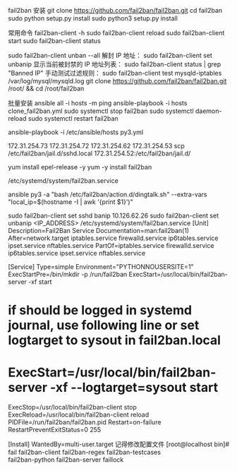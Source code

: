fail2ban 安装
git clone https://github.com/fail2ban/fail2ban.git
cd fail2ban
    sudo python setup.py install
sudo python3 setup.py install

常用命令
fail2ban-client -h
sudo fail2ban-client reload
sudo fail2ban-client start
sudo fail2ban-client status 

sudo fail2ban-client unban --all
解封 IP 地址：
sudo fail2ban-client set <jail-name> unbanip <ip-address>
显示当前被封禁的 IP 地址列表：
sudo fail2ban-client status <jail-name> | grep "Banned IP"
手动测试过滤规则：
sudo fail2ban-client test mysqld-iptables /var/log/mysql/mysqld.log
git clone https://github.com/fail2ban/fail2ban.git /root/ && cd /root/fail2ban

批量安装
ansible all -i hosts -m ping
ansible-playbook -i hosts clone_fail2ban.yml
sudo systemctl stop fail2ban
sudo systemctl daemon-reload
sudo systemctl restart fail2ban

ansible-playbook -i /etc/ansible/hosts py3.yml



172.31.254.73
172.31.254.72
172.31.254.62
172.31.254.53
scp /etc/fail2ban/jail.d/sshd.local 172.31.254.52:/etc/fail2ban/jail.d/

        

        
yum install epel-release -y
    yum -y install fail2ban


/etc/systemd/system/fail2ban.service

ansible py3 -a "bash /etc/fail2ban/action.d/dingtalk.sh" --extra-vars "local_ip=$(hostname -I | awk '{print $1}')"

sudo fail2ban-client set sshd banip 10.126.62.26
sudo fail2ban-client set <JAIL> unbanip <IP_ADDRESS>
/etc/systemd/system/fail2ban.service
[Unit]
Description=Fail2Ban Service
Documentation=man:fail2ban(1)
After=network.target iptables.service firewalld.service ip6tables.service ipset.service nftables.service
PartOf=iptables.service firewalld.service ip6tables.service ipset.service nftables.service

[Service]
Type=simple
Environment="PYTHONNOUSERSITE=1"
ExecStartPre=/bin/mkdir -p /run/fail2ban
ExecStart=/usr/local/bin/fail2ban-server -xf start
# if should be logged in systemd journal, use following line or set logtarget to sysout in fail2ban.local
# ExecStart=/usr/local/bin/fail2ban-server -xf --logtarget=sysout start
ExecStop=/usr/local/bin/fail2ban-client stop
ExecReload=/usr/local/bin/fail2ban-client reload
PIDFile=/run/fail2ban/fail2ban.pid
Restart=on-failure
RestartPreventExitStatus=0 255

[Install]
WantedBy=multi-user.target
记得修改配置文件
[root@localhost bin]# fail
fail2ban-client     fail2ban-regex      fail2ban-testcases  
fail2ban-python     fail2ban-server     faillock 